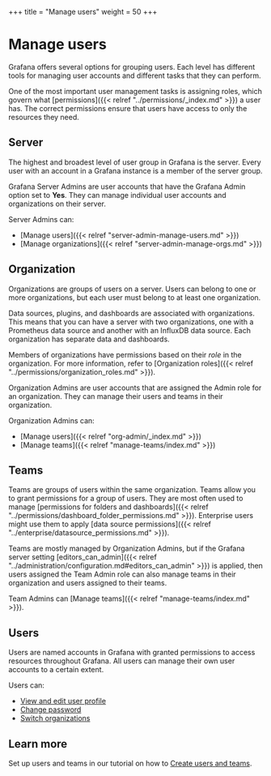 +++
title = "Manage users"
weight = 50
+++

# Manage users

Grafana offers several options for grouping users. Each level has different tools for managing user accounts and different tasks that they can perform.

One of the most important user management tasks is assigning roles, which govern what [permissions]({{< relref "../permissions/_index.md" >}}) a user has. The correct permissions ensure that users have access to only the resources they need.

## Server

The highest and broadest level of user group in Grafana is the server. Every user with an account in a Grafana instance is a member of the server group.

Grafana Server Admins are user accounts that have the Grafana Admin option set to **Yes**. They can manage individual user accounts and organizations on their server.

Server Admins can:

- [Manage users]({{< relref "server-admin-manage-users.md" >}})
- [Manage organizations]({{< relref "server-admin-manage-orgs.md" >}})

## Organization

Organizations are groups of users on a server. Users can belong to one or more organizations, but each user must belong to at least one organization.

Data sources, plugins, and dashboards are associated with organizations. This means that you can have a server with two organizations, one with a Prometheus data source and another with an InfluxDB data source. Each organization has separate data and dashboards.

Members of organizations have permissions based on their _role_ in the organization. For more information, refer to [Organization roles]({{< relref "../permissions/organization_roles.md" >}}).

Organization Admins are user accounts that are assigned the Admin role for an organization. They can manage their users and teams in their organization.

Organization Admins can:
- [Manage users]({{< relref "org-admin/_index.md" >}})
- [Manage teams]({{< relref "manage-teams/index.md" >}}) 

## Teams

Teams are groups of users within the same organization. Teams allow you to grant permissions for a group of users. They are most often used to manage [permissions for folders and dashboards]({{< relref "../permissions/dashboard_folder_permissions.md" >}}). Enterprise users might use them to apply [data source permissions]({{< relref "../enterprise/datasource_permissions.md" >}}).

Teams are mostly managed by Organization Admins, but if the Grafana server setting [editors_can_admin]({{< relref "../administration/configuration.md#editors_can_admin" >}}) is applied, then users assigned the Team Admin role can also manage teams in their organization and users assigned to their teams.

Team Admins can [Manage teams]({{< relref "manage-teams/index.md" >}}).

## Users

Users are named accounts in Grafana with granted permissions to access resources throughout Grafana. All users can manage their own user accounts to a certain extent.

Users can:
- [View and edit user profile](user-admin/user-profile.md)
- [Change password](user-admin/change-your-password.md)
- [Switch organizations](user-admin/switch-org.md)

## Learn more

Set up users and teams in our tutorial on how to [Create users and teams](https://grafana.com/tutorials/create-users-and-teams).
